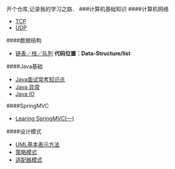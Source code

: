 开个仓库,记录我的学习之路．
###计算机基础知识
####计算机网络
- [TCP](http://www.jianshu.com/p/0c4828e3b100)
- [UDP](http://www.jianshu.com/p/cc2e208ce97c)

####数据结构
- [链表／栈／队列](http://www.jianshu.com/p/d798d8d8ffc6)  **代码位置：Data-Structure/list**

####Java基础
- [Java面试常考知识点](https://github.com/zhaohuXing/JavaKnowledge/tree/master/intern/java/%E9%9D%A2%E8%AF%95%E5%B8%B8%E8%80%83%E7%9F%A5%E8%AF%86%E7%82%B9)
- [Java 异常](http://www.jianshu.com/p/bd9f715afd9f) 
- [Java IO](http://www.jianshu.com/p/79a10fbae737) 

####SpringMVC
- [Learing SpringMVC(一)](http://www.jianshu.com/p/ee59f42c18ec)

####设计模式
- [UML基本表示方法](http://www.jianshu.com/p/3f5df04b2288)
- [策略模式](https://github.com/zhaohuXing/JavaKnowledge/tree/master/JavaSE/%E5%9F%BA%E7%A1%80%E5%B7%A9%E5%9B%BA%E6%8F%90%E5%8D%87_Effective_Java_Thinking_In_Java/%E7%AC%AC21%E6%9D%A1%EF%BC%9A%E7%94%A8%E5%87%BD%E6%95%B0%E5%AF%B9%E8%B1%A1%E8%A1%A8%E7%A4%BA%E7%AD%96%E7%95%A5)
- [适配器模式](https://github.com/zhaohuXing/JavaKnowledge/tree/master/JavaSE/generic)

